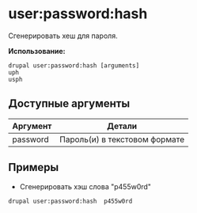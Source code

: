 # user:password:hash
Сгенерировать хеш для пароля.

**Использование:**
```
drupal user:password:hash [arguments]
uph
usph
```

## Доступные аргументы
Аргумент | Детали
---------|-------------
password | Пароль(и) в текстовом формате

## Примеры
* Сгенерировать хэш слова "p455w0rd"
```
drupal user:password:hash  p455w0rd
```
